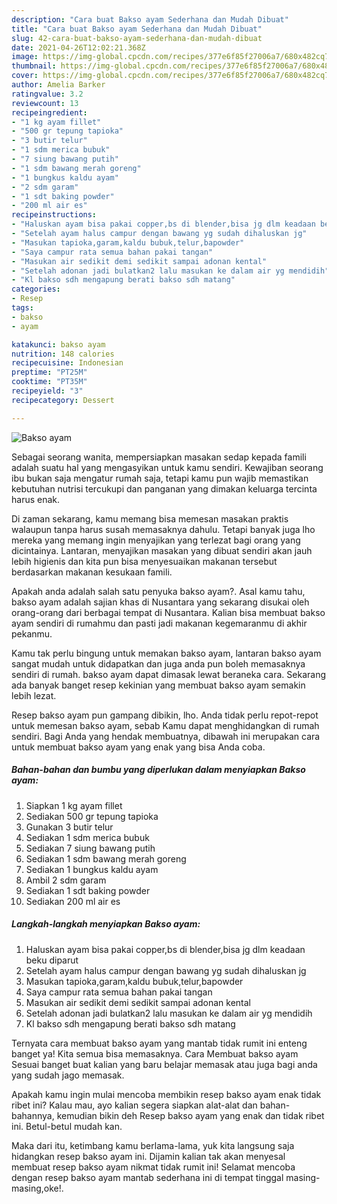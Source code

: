```yaml
---
description: "Cara buat Bakso ayam Sederhana dan Mudah Dibuat"
title: "Cara buat Bakso ayam Sederhana dan Mudah Dibuat"
slug: 42-cara-buat-bakso-ayam-sederhana-dan-mudah-dibuat
date: 2021-04-26T12:02:21.368Z
image: https://img-global.cpcdn.com/recipes/377e6f85f27006a7/680x482cq70/bakso-ayam-foto-resep-utama.jpg
thumbnail: https://img-global.cpcdn.com/recipes/377e6f85f27006a7/680x482cq70/bakso-ayam-foto-resep-utama.jpg
cover: https://img-global.cpcdn.com/recipes/377e6f85f27006a7/680x482cq70/bakso-ayam-foto-resep-utama.jpg
author: Amelia Barker
ratingvalue: 3.2
reviewcount: 13
recipeingredient:
- "1 kg ayam fillet"
- "500 gr tepung tapioka"
- "3 butir telur"
- "1 sdm merica bubuk"
- "7 siung bawang putih"
- "1 sdm bawang merah goreng"
- "1 bungkus kaldu ayam"
- "2 sdm garam"
- "1 sdt baking powder"
- "200 ml air es"
recipeinstructions:
- "Haluskan ayam bisa pakai copper,bs di blender,bisa jg dlm keadaan beku diparut"
- "Setelah ayam halus campur dengan bawang yg sudah dihaluskan jg"
- "Masukan tapioka,garam,kaldu bubuk,telur,bapowder"
- "Saya campur rata semua bahan pakai tangan"
- "Masukan air sedikit demi sedikit sampai adonan kental"
- "Setelah adonan jadi bulatkan2 lalu masukan ke dalam air yg mendidih"
- "Kl bakso sdh mengapung berati bakso sdh matang"
categories:
- Resep
tags:
- bakso
- ayam

katakunci: bakso ayam 
nutrition: 148 calories
recipecuisine: Indonesian
preptime: "PT25M"
cooktime: "PT35M"
recipeyield: "3"
recipecategory: Dessert

---
```



![Bakso ayam](https://img-global.cpcdn.com/recipes/377e6f85f27006a7/680x482cq70/bakso-ayam-foto-resep-utama.jpg)

Sebagai seorang wanita, mempersiapkan masakan sedap kepada famili adalah suatu hal yang mengasyikan untuk kamu sendiri. Kewajiban seorang ibu bukan saja mengatur rumah saja, tetapi kamu pun wajib memastikan kebutuhan nutrisi tercukupi dan panganan yang dimakan keluarga tercinta harus enak.

Di zaman  sekarang, kamu memang bisa memesan masakan praktis walaupun tanpa harus susah memasaknya dahulu. Tetapi banyak juga lho mereka yang memang ingin menyajikan yang terlezat bagi orang yang dicintainya. Lantaran, menyajikan masakan yang dibuat sendiri akan jauh lebih higienis dan kita pun bisa menyesuaikan makanan tersebut berdasarkan makanan kesukaan famili. 



Apakah anda adalah salah satu penyuka bakso ayam?. Asal kamu tahu, bakso ayam adalah sajian khas di Nusantara yang sekarang disukai oleh orang-orang dari berbagai tempat di Nusantara. Kalian bisa membuat bakso ayam sendiri di rumahmu dan pasti jadi makanan kegemaranmu di akhir pekanmu.

Kamu tak perlu bingung untuk memakan bakso ayam, lantaran bakso ayam sangat mudah untuk didapatkan dan juga anda pun boleh memasaknya sendiri di rumah. bakso ayam dapat dimasak lewat beraneka cara. Sekarang ada banyak banget resep kekinian yang membuat bakso ayam semakin lebih lezat.

Resep bakso ayam pun gampang dibikin, lho. Anda tidak perlu repot-repot untuk memesan bakso ayam, sebab Kamu dapat menghidangkan di rumah sendiri. Bagi Anda yang hendak membuatnya, dibawah ini merupakan cara untuk membuat bakso ayam yang enak yang bisa Anda coba.

<!--inarticleads1-->

##### Bahan-bahan dan bumbu yang diperlukan dalam menyiapkan Bakso ayam:

1. Siapkan 1 kg ayam fillet
1. Sediakan 500 gr tepung tapioka
1. Gunakan 3 butir telur
1. Sediakan 1 sdm merica bubuk
1. Sediakan 7 siung bawang putih
1. Sediakan 1 sdm bawang merah goreng
1. Sediakan 1 bungkus kaldu ayam
1. Ambil 2 sdm garam
1. Sediakan 1 sdt baking powder
1. Sediakan 200 ml air es




<!--inarticleads2-->

##### Langkah-langkah menyiapkan Bakso ayam:

1. Haluskan ayam bisa pakai copper,bs di blender,bisa jg dlm keadaan beku diparut
1. Setelah ayam halus campur dengan bawang yg sudah dihaluskan jg
1. Masukan tapioka,garam,kaldu bubuk,telur,bapowder
1. Saya campur rata semua bahan pakai tangan
1. Masukan air sedikit demi sedikit sampai adonan kental
1. Setelah adonan jadi bulatkan2 lalu masukan ke dalam air yg mendidih
1. Kl bakso sdh mengapung berati bakso sdh matang




Ternyata cara membuat bakso ayam yang mantab tidak rumit ini enteng banget ya! Kita semua bisa memasaknya. Cara Membuat bakso ayam Sesuai banget buat kalian yang baru belajar memasak atau juga bagi anda yang sudah jago memasak.

Apakah kamu ingin mulai mencoba membikin resep bakso ayam enak tidak ribet ini? Kalau mau, ayo kalian segera siapkan alat-alat dan bahan-bahannya, kemudian bikin deh Resep bakso ayam yang enak dan tidak ribet ini. Betul-betul mudah kan. 

Maka dari itu, ketimbang kamu berlama-lama, yuk kita langsung saja hidangkan resep bakso ayam ini. Dijamin kalian tak akan menyesal membuat resep bakso ayam nikmat tidak rumit ini! Selamat mencoba dengan resep bakso ayam mantab sederhana ini di tempat tinggal masing-masing,oke!.

